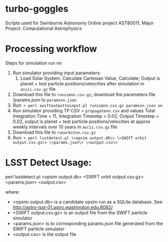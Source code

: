 # turbo-goggles
Scripts used for Swinburne Astronomy Online project AST80011, Major Project: Computational Astrophysics

# Processing workflow

Steps for simulation run nn 

1. Run simulator providing input parameters: 
    1. Load Solar System, Calculate Cartesian Value, Calculate; Output is planet + test particle positions/velocities after simulation in `ascii.csv.gz` file 
1. Download this file to `runsimnn.csv.gz`; download the parameters file /params.json to `paramsnn.json`
1. Run: `> perl swiftoutputtoinput.pl runsimnn.csv.gz paramsnn.json nn`
1. Run simulator providing TP CSV = `propagatenn.csv` and values Total Integration Time = 11, Integration Timestep = 0.02, Output Timestep = 0.02, output is planet + test particle positions/velocities at approx weekly intervals over 10 years in `ascii.csv.gz` file 
1. Download this file to `runorbitnn.csv.gz`
1. Run: `> perl lsstdetect.pl \<opsim output.db\> \<SWIFT orbit output.csv.gz\> \<params.json\> \<output.csv\>`


# LSST Detect Usage:
  perl lsstdetect.pl \<opsim output.db\> \<SWIFT orbit output.csv.gz\> \<params.json\> \<output.csv\>

where:
* \<opsim output.db\> is a candidate opsim run as a SQLite database. See:  http://astro-lsst-01.astro.washington.edu:8082/
* \<SWIFT output.csv.gz\> is an output file from the SWIFT particle simulator
* \<params.json\> is to corresponding params.json file generated from the SWIFT particle simulator
* \<output.csv\> is the output file

